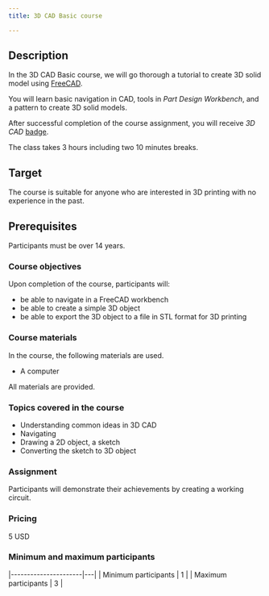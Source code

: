```yaml
---
title: 3D CAD Basic course

---
```


## Description

In the 3D CAD Basic course, we will go thorough a tutorial to create 3D solid
model using [FreeCAD](https://freecadweb.org/).

You will learn basic navigation in CAD, tools in _Part Design Workbench_, and
a pattern to create 3D solid models.

After successful completion of the course assignment, you will receive
_3D CAD_ [badge](../../badges/).

The class takes 3 hours including two 10 minutes breaks.

## Target

The course is suitable for anyone who are interested in 3D printing with no
experience in the past.

## Prerequisites

Participants must be over 14 years.

### Course objectives

Upon completion of the course, participants will:

- be able to navigate in a FreeCAD workbench
- be able to create a simple 3D object
- be able to export the 3D object to a file in STL format for 3D printing

### Course materials

In the course, the following materials are used.

- A computer

All materials are provided.

### Topics covered in the course

- Understanding common ideas in 3D CAD
- Navigating
- Drawing a 2D object, a sketch
- Converting the sketch to 3D object

### Assignment

Participants will demonstrate their achievements by creating a working
circuit.

### Pricing

5 USD

### Minimum and maximum participants

|----------------------|---|
| Minimum participants | 1 |
| Maximum participants | 3 |
